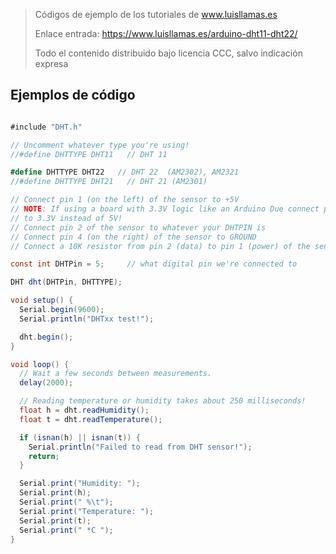 > Códigos de ejemplo de los tutoriales de www.luisllamas.es
>
> Enlace entrada: https://www.luisllamas.es/arduino-dht11-dht22/
>
> Todo el contenido distribuido bajo licencia CCC, salvo indicación expresa


## Ejemplos de código
```csharp
#include "DHT.h"

// Uncomment whatever type you're using!
//#define DHTTYPE DHT11   // DHT 11

#define DHTTYPE DHT22   // DHT 22  (AM2302), AM2321
//#define DHTTYPE DHT21   // DHT 21 (AM2301)

// Connect pin 1 (on the left) of the sensor to +5V
// NOTE: If using a board with 3.3V logic like an Arduino Due connect pin 1
// to 3.3V instead of 5V!
// Connect pin 2 of the sensor to whatever your DHTPIN is
// Connect pin 4 (on the right) of the sensor to GROUND
// Connect a 10K resistor from pin 2 (data) to pin 1 (power) of the sensor

const int DHTPin = 5;     // what digital pin we're connected to

DHT dht(DHTPin, DHTTYPE);

void setup() {
  Serial.begin(9600);
  Serial.println("DHTxx test!");

  dht.begin();
}

void loop() {
  // Wait a few seconds between measurements.
  delay(2000);

  // Reading temperature or humidity takes about 250 milliseconds!
  float h = dht.readHumidity();
  float t = dht.readTemperature();

  if (isnan(h) || isnan(t)) {
    Serial.println("Failed to read from DHT sensor!");
    return;
  }

  Serial.print("Humidity: ");
  Serial.print(h);
  Serial.print(" %\t");
  Serial.print("Temperature: ");
  Serial.print(t);
  Serial.print(" *C ");
}
```


